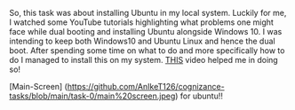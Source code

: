 
So, this task was about installing Ubuntu in my local system. Luckily for me, I  watched some YouTube tutorials highlighting what problems one might face while dual booting and installing Ubuntu alongside Windows 10. I was intending to keep both Windows10 and Ubuntu Linux and hence the dual boot.
After spending some time on what to do and more specifically how to do I managed to install this on my system.
[THIS](https://youtu.be/eHBLDIwKMFE) video helped me in doing so!

[Main-Screen] (https://github.com/AnIkeT126/cognizance-tasks/blob/main/task-0/main%20screen.jpeg) for ubuntu!!
